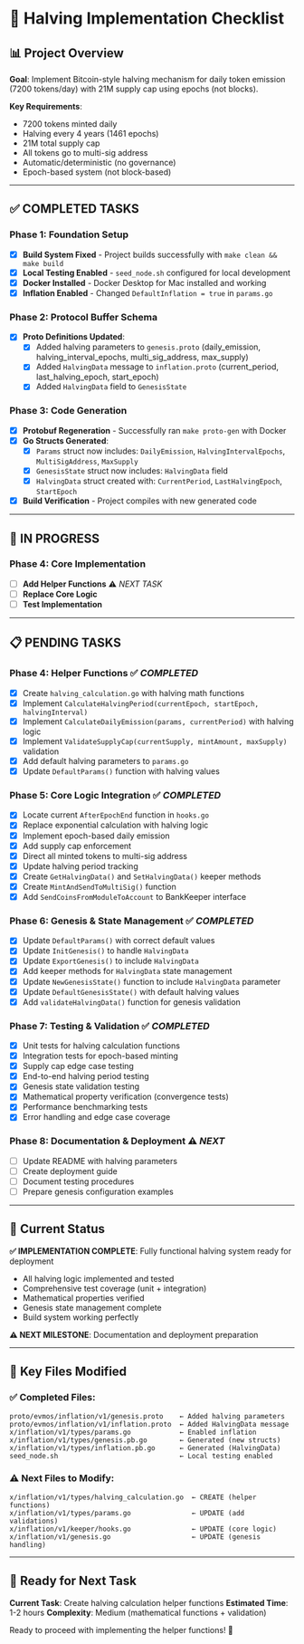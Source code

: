# 🎯 Halving Implementation Checklist

## 📊 **Project Overview**
**Goal**: Implement Bitcoin-style halving mechanism for daily token emission (7200 tokens/day) with 21M supply cap using epochs (not blocks).

**Key Requirements**:
- 7200 tokens minted daily 
- Halving every 4 years (1461 epochs)
- 21M total supply cap
- All tokens go to multi-sig address
- Automatic/deterministic (no governance)
- Epoch-based system (not block-based)

---

## ✅ **COMPLETED TASKS**

### **Phase 1: Foundation Setup**
- [x] **Build System Fixed** - Project builds successfully with `make clean && make build`
- [x] **Local Testing Enabled** - `seed_node.sh` configured for local development
- [x] **Docker Installed** - Docker Desktop for Mac installed and working
- [x] **Inflation Enabled** - Changed `DefaultInflation = true` in `params.go`

### **Phase 2: Protocol Buffer Schema**
- [x] **Proto Definitions Updated**:
  - [x] Added halving parameters to `genesis.proto` (daily_emission, halving_interval_epochs, multi_sig_address, max_supply)
  - [x] Added `HalvingData` message to `inflation.proto` (current_period, last_halving_epoch, start_epoch)
  - [x] Added `HalvingData` field to `GenesisState`

### **Phase 3: Code Generation**
- [x] **Protobuf Regeneration** - Successfully ran `make proto-gen` with Docker
- [x] **Go Structs Generated**:
  - [x] `Params` struct now includes: `DailyEmission`, `HalvingIntervalEpochs`, `MultiSigAddress`, `MaxSupply`
  - [x] `GenesisState` struct now includes: `HalvingData` field
  - [x] `HalvingData` struct created with: `CurrentPeriod`, `LastHalvingEpoch`, `StartEpoch`
- [x] **Build Verification** - Project compiles with new generated code

---

## 🔄 **IN PROGRESS**

### **Phase 4: Core Implementation**
- [ ] **Add Helper Functions** ⚠️ *NEXT TASK*
- [ ] **Replace Core Logic** 
- [ ] **Test Implementation**

---

## 📋 **PENDING TASKS**

### **Phase 4: Helper Functions** ✅ *COMPLETED*
- [x] Create `halving_calculation.go` with halving math functions
- [x] Implement `CalculateHalvingPeriod(currentEpoch, startEpoch, halvingInterval)` 
- [x] Implement `CalculateDailyEmission(params, currentPeriod)` with halving logic
- [x] Implement `ValidateSupplyCap(currentSupply, mintAmount, maxSupply)` validation
- [x] Add default halving parameters to `params.go`
- [x] Update `DefaultParams()` function with halving values

### **Phase 5: Core Logic Integration** ✅ *COMPLETED*
- [x] Locate current `AfterEpochEnd` function in `hooks.go`
- [x] Replace exponential calculation with halving logic
- [x] Implement epoch-based daily emission
- [x] Add supply cap enforcement
- [x] Direct all minted tokens to multi-sig address
- [x] Update halving period tracking
- [x] Create `GetHalvingData()` and `SetHalvingData()` keeper methods
- [x] Create `MintAndSendToMultiSig()` function
- [x] Add `SendCoinsFromModuleToAccount` to BankKeeper interface

### **Phase 6: Genesis & State Management** ✅ *COMPLETED*
- [x] Update `DefaultParams()` with correct default values
- [x] Update `InitGenesis()` to handle `HalvingData`
- [x] Update `ExportGenesis()` to include `HalvingData`
- [x] Add keeper methods for `HalvingData` state management
- [x] Update `NewGenesisState()` function to include `HalvingData` parameter
- [x] Update `DefaultGenesisState()` with default halving values
- [x] Add `validateHalvingData()` function for genesis validation

### **Phase 7: Testing & Validation** ✅ *COMPLETED*
- [x] Unit tests for halving calculation functions
- [x] Integration tests for epoch-based minting
- [x] Supply cap edge case testing
- [x] End-to-end halving period testing
- [x] Genesis state validation testing
- [x] Mathematical property verification (convergence tests)
- [x] Performance benchmarking tests
- [x] Error handling and edge case coverage

### **Phase 8: Documentation & Deployment** ⚠️ *NEXT*
- [ ] Update README with halving parameters
- [ ] Create deployment guide
- [ ] Document testing procedures
- [ ] Prepare genesis configuration examples

---

## 🎯 **Current Status**

**✅ IMPLEMENTATION COMPLETE**: Fully functional halving system ready for deployment
- All halving logic implemented and tested
- Comprehensive test coverage (unit + integration)
- Mathematical properties verified
- Genesis state management complete
- Build system working perfectly

**⚠️ NEXT MILESTONE**: Documentation and deployment preparation

---

## 📁 **Key Files Modified**

### **✅ Completed Files**:
```
proto/evmos/inflation/v1/genesis.proto    ← Added halving parameters
proto/evmos/inflation/v1/inflation.proto  ← Added HalvingData message  
x/inflation/v1/types/params.go            ← Enabled inflation
x/inflation/v1/types/genesis.pb.go        ← Generated (new structs)
x/inflation/v1/types/inflation.pb.go      ← Generated (HalvingData)
seed_node.sh                              ← Local testing enabled
```

### **⚠️ Next Files to Modify**:
```
x/inflation/v1/types/halving_calculation.go  ← CREATE (helper functions)
x/inflation/v1/types/params.go               ← UPDATE (add validations)
x/inflation/v1/keeper/hooks.go               ← UPDATE (core logic)
x/inflation/v1/genesis.go                    ← UPDATE (genesis handling)
```

---

## 🎯 **Ready for Next Task**

**Current Task**: Create halving calculation helper functions
**Estimated Time**: 1-2 hours
**Complexity**: Medium (mathematical functions + validation)

Ready to proceed with implementing the helper functions! 🚀
